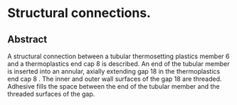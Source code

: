 # Structural connections.

## Abstract
A structural connection between a tubular thermosetting plastics member 6 and a thermoplastics end cap 8 is described. An end of the tubular member is inserted into an annular, axially extending gap 18 in the thermoplastics end cap 8 . The inner and outer wall surfaces of the gap 18 are threaded. Adhesive fills the space between the end of the tubular member and the threaded surfaces of the gap.